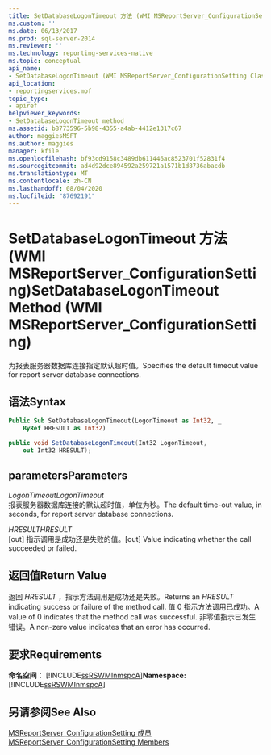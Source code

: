 ```yaml
---
title: SetDatabaseLogonTimeout 方法 (WMI MSReportServer_ConfigurationSetting) | Microsoft Docs
ms.custom: ''
ms.date: 06/13/2017
ms.prod: sql-server-2014
ms.reviewer: ''
ms.technology: reporting-services-native
ms.topic: conceptual
api_name:
- SetDatabaseLogonTimeout (WMI MSReportServer_ConfigurationSetting Class)
api_location:
- reportingservices.mof
topic_type:
- apiref
helpviewer_keywords:
- SetDatabaseLogonTimeout method
ms.assetid: b8773596-5b98-4355-a4ab-4412e1317c67
author: maggiesMSFT
ms.author: maggies
manager: kfile
ms.openlocfilehash: bf93cd9158c3489db611446ac8523701f52831f4
ms.sourcegitcommit: ad4d92dce894592a259721a1571b1d8736abacdb
ms.translationtype: MT
ms.contentlocale: zh-CN
ms.lasthandoff: 08/04/2020
ms.locfileid: "87692191"
---
```

# <a name="setdatabaselogontimeout-method-wmi-msreportserver_configurationsetting"></a><span data-ttu-id="c4649-102">SetDatabaseLogonTimeout 方法 (WMI MSReportServer_ConfigurationSetting)</span><span class="sxs-lookup"><span data-stu-id="c4649-102">SetDatabaseLogonTimeout Method (WMI MSReportServer_ConfigurationSetting)</span></span>
  <span data-ttu-id="c4649-103">为报表服务器数据库连接指定默认超时值。</span><span class="sxs-lookup"><span data-stu-id="c4649-103">Specifies the default timeout value for report server database connections.</span></span>  
  
## <a name="syntax"></a><span data-ttu-id="c4649-104">语法</span><span class="sxs-lookup"><span data-stu-id="c4649-104">Syntax</span></span>  
  
```vb  
Public Sub SetDatabaseLogonTimeout(LogonTimeout as Int32, _  
    ByRef HRESULT as Int32)  
```  
  
```csharp  
public void SetDatabaseLogonTimeout(Int32 LogonTimeout,   
    out Int32 HRESULT);  
```  
  
## <a name="parameters"></a><span data-ttu-id="c4649-105">parameters</span><span class="sxs-lookup"><span data-stu-id="c4649-105">Parameters</span></span>  
 <span data-ttu-id="c4649-106">*LogonTimeout*</span><span class="sxs-lookup"><span data-stu-id="c4649-106">*LogonTimeout*</span></span>  
 <span data-ttu-id="c4649-107">报表服务器数据库连接的默认超时值，单位为秒。</span><span class="sxs-lookup"><span data-stu-id="c4649-107">The default time-out value, in seconds, for report server database connections.</span></span>  
  
 <span data-ttu-id="c4649-108">*HRESULT*</span><span class="sxs-lookup"><span data-stu-id="c4649-108">*HRESULT*</span></span>  
 <span data-ttu-id="c4649-109">[out] 指示调用是成功还是失败的值。</span><span class="sxs-lookup"><span data-stu-id="c4649-109">[out] Value indicating whether the call succeeded or failed.</span></span>  
  
## <a name="return-value"></a><span data-ttu-id="c4649-110">返回值</span><span class="sxs-lookup"><span data-stu-id="c4649-110">Return Value</span></span>  
 <span data-ttu-id="c4649-111">返回 *HRESULT* ，指示方法调用是成功还是失败。</span><span class="sxs-lookup"><span data-stu-id="c4649-111">Returns an *HRESULT* indicating success or failure of the method call.</span></span> <span data-ttu-id="c4649-112">值 0 指示方法调用已成功。</span><span class="sxs-lookup"><span data-stu-id="c4649-112">A value of 0 indicates that the method call was successful.</span></span> <span data-ttu-id="c4649-113">非零值指示已发生错误。</span><span class="sxs-lookup"><span data-stu-id="c4649-113">A non-zero value indicates that an error has occurred.</span></span>  
  
## <a name="requirements"></a><span data-ttu-id="c4649-114">要求</span><span class="sxs-lookup"><span data-stu-id="c4649-114">Requirements</span></span>  
 <span data-ttu-id="c4649-115">**命名空间：** [!INCLUDE[ssRSWMInmspcA](../../includes/ssrswminmspca-md.md)]</span><span class="sxs-lookup"><span data-stu-id="c4649-115">**Namespace:** [!INCLUDE[ssRSWMInmspcA](../../includes/ssrswminmspca-md.md)]</span></span>  
  
## <a name="see-also"></a><span data-ttu-id="c4649-116">另请参阅</span><span class="sxs-lookup"><span data-stu-id="c4649-116">See Also</span></span>  
 [<span data-ttu-id="c4649-117">MSReportServer_ConfigurationSetting 成员</span><span class="sxs-lookup"><span data-stu-id="c4649-117">MSReportServer_ConfigurationSetting Members</span></span>](msreportserver-configurationsetting-members.md)  
  
  

